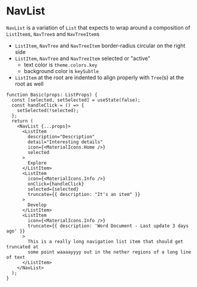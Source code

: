 # NavList

`NavList` is a variation of `List` that expects to wrap around a composition of `ListItem`s, `NavTree`s and `NavTreeItem`s

- `ListItem`, `NavTree` and `NavTreeItem` border-radius circular on the right side
- `ListItem`, `NavTree` and `NavTreeItem` selected or "active"
  - text color is `theme.colors.key`
  - background color is `keySubtle`
- `ListItem` at the root are indented to align properly with `Tree`(s) at the root as well

```tsx
function Basic(props: ListProps) {
  const [selected, setSelected] = useState(false);
  const handleClick = () => {
    setSelected(!selected);
  };
  return (
    <NavList {...props}>
      <ListItem
        description="Description"
        detail="Interesting details"
        icon={<MaterialIcons.Home />}
        selected
      >
        Explore
      </ListItem>
      <ListItem
        icon={<MaterialIcons.Info />}
        onClick={handleClick}
        selected={selected}
        truncate={{ description: "It's an item" }}
      >
        Develop
      </ListItem>
      <ListItem
        icon={<MaterialIcons.Info />}
        truncate={{ description: 'Word Document - Last update 3 days ago' }}
      >
        This is a really long navigation list item that should get truncated at
        some point waaaayyyy out in the nether regions of a long line of text
      </ListItem>
    </NavList>
  );
}
```
